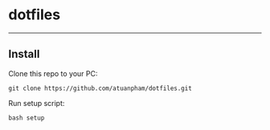 # dotfiles
----------

Install
-------

Clone this repo to your PC:
```
git clone https://github.com/atuanpham/dotfiles.git
```

Run setup script:
```
bash setup
```
